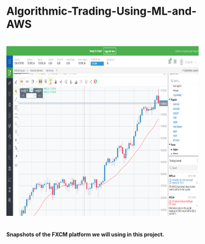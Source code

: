 # Algorithmic-Trading-Using-ML-and-AWS

<br/>
<div align="center">
<img src="images/Screenshot (289).png" alt="Pratham Bist Typer"  width="1000" height="450" />
</div>
<br/>

####  Snapshots of the FXCM platform we will using in this project.

